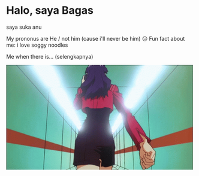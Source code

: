 # Halo, saya Bagas 
saya suka anu

My prononus are He / not him (cause i'll never be him) :pensive:
Fun fact about me: i love soggy noodles

Me when there is...  (selengkapnya)

![alt text](https://github.com/penicili/penicili/blob/main/walk.gif?raw=true)


<!--
**penicili/penicili** is a ✨ _special_ ✨ repository because its `README.md` (this file) appears on your GitHub profile.

Here are some ideas to get you started:

- 🔭 I’m currently working on ...
- 🌱 I’m currently learning ...
- 👯 I’m looking to collaborate on ...
- 🤔 I’m looking for help with ...
- 💬 Ask me about ...
- 📫 How to reach me: ...
- 😄 Pronouns: ...
- ⚡ Fun fact: ...
-->
